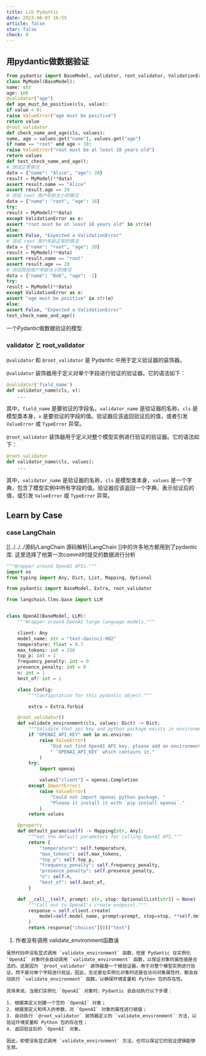 ```yaml
---
title: Lib Pydantic
date: 2023-06-07 16:55
article: false
star: false
check: 0
---
```


## 用pydantic做数据验证
```python
from pydantic import BaseModel, validator, root_validator, ValidationError
class MyModel(BaseModel):
name: str
age: int
@validator("age")
def age_must_be_positive(cls, value):
if value < 0:
raise ValueError("age must be positive")
return value
@root_validator
def check_name_and_age(cls, values):
name, age = values.get("name"), values.get("age")
if name == "root" and age < 18:
raise ValueError("root must be at least 18 years old")
return values
def test_check_name_and_age():
# 测试正常情况
data = {"name": "Alice", "age": 20}
result = MyModel(**data)
assert result.name == "Alice"
assert result.age == 20
# 测试 root 用户年龄太小的情况
data = {"name": "root", "age": 16}
try:
result = MyModel(**data)
except ValidationError as e:
assert "root must be at least 18 years old" in str(e)
else:
assert False, "Expected a ValidationError"
# 测试 root 用户年龄正常的情况
data = {"name": "root", "age": 20}
result = MyModel(**data)
assert result.name == "root"
assert result.age == 20
# 测试其他用户年龄太小的情况
data = {"name": "Bob", "age": -1}
try:
result = MyModel(**data)
except ValidationError as e:
assert "age must be positive" in str(e)
else:
assert False, "Expected a ValidationError"
test_check_name_and_age()
```

一个Pydantic做数据验证的模型

### validator と root_validator

`@validator` 和 `@root_validator` 是 Pydantic 中用于定义验证器的装饰器。

`@validator` 装饰器用于定义对单个字段进行验证的验证器。它的语法如下：

```python
@validator('field_name')
def validator_name(cls, v):
    ...
```

其中，`field_name` 是要验证的字段名，`validator_name` 是验证器的名称，`cls` 是模型类本身，`v` 是要验证的字段的值。验证器应该返回验证后的值，或者引发 `ValueError` 或 `TypeError` 异常。

`@root_validator` 装饰器用于定义对整个模型实例进行验证的验证器。它的语法如下：

```python
@root_validator
def validator_name(cls, values):
    ...
```

其中，`validator_name` 是验证器的名称，`cls` 是模型类本身，`values` 是一个字典，包含了模型实例中所有字段的值。验证器应该返回一个字典，表示验证后的值，或引发 `ValueError` 或 `TypeError` 异常。

## Learn by Case
### case LangChain
[[../../../源码/LangChain 源码解析|LangChain ]]中的许多地方都用到了pydantic库. 这里选择了他第一次commit时提交的数据进行分析

```python
"""Wrapper around OpenAI APIs."""
import os
from typing import Any, Dict, List, Mapping, Optional

from pydantic import BaseModel, Extra, root_validator

from langchain.llms.base import LLM


class OpenAI(BaseModel, LLM):
    """Wrapper around OpenAI large language models."""

    client: Any
    model_name: str = "text-davinci-002"
    temperature: float = 0.7
    max_tokens: int = 256
    top_p: int = 1
    frequency_penalty: int = 0
    presence_penalty: int = 0
    n: int = 1
    best_of: int = 1

    class Config:
        """Configuration for this pydantic object."""

        extra = Extra.forbid

    @root_validator()
    def validate_environment(cls, values: Dict) -> Dict:
        """Validate that api key and python package exists in environment."""
        if "OPENAI_API_KEY" not in os.environ:
            raise ValueError(
                "Did not find OpenAI API key, please add an environment variable"
                " `OPENAI_API_KEY` which contains it."
            )
        try:
            import openai

            values["client"] = openai.Completion
        except ImportError:
            raise ValueError(
                "Could not import openai python package. "
                "Please it install it with `pip install openai`."
            )
        return values

    @property
    def default_params(self) -> Mapping[str, Any]:
        """Get the default parameters for calling OpenAI API."""
        return {
            "temperature": self.temperature,
            "max_tokens": self.max_tokens,
            "top_p": self.top_p,
            "frequency_penalty": self.frequency_penalty,
            "presence_penalty": self.presence_penalty,
            "n": self.n,
            "best_of": self.best_of,
        }

    def __call__(self, prompt: str, stop: Optional[List[str]] = None) -> str:
        """Call out to OpenAI's create endpoint."""
        response = self.client.create(
            model=self.model_name, prompt=prompt, stop=stop, **self.default_params
        )
        return response["choices"][0]["text"]
```

1. 作者没有调用 validate_environment函数诶　
```ad-info ChatGPT
虽然代码中没有显式调用 `validate_environment` 函数，但是 Pydantic 在实例化 `OpenAI` 对象时会自动调用 `validate_environment` 函数，以保证对象的属性值是合法的。这是因为 `@root_validator` 装饰器是一个根验证器，用于对整个模型实例进行验证，而不是对单个字段进行验证。因此，无论是在实例化对象时还是在访问对象属性时，都会自动执行 `validate_environment` 函数，以确保环境变量和 Python 包的存在性。

具体来说，当我们实例化 `OpenAI` 对象时，Pydantic 会自动执行以下步骤：

1. 根据类定义创建一个空的 `OpenAI` 对象；
2. 根据类定义和传入的参数，对 `OpenAI` 对象的属性进行赋值；
3. 自动执行 `@root_validator` 装饰器定义的 `validate_environment` 方法，以验证环境变量和 Python 包的存在性；
4. 返回验证后的 `OpenAI` 对象。

因此，即使没有显式调用 `validate_environment` 方法，也可以保证它的验证逻辑能够生效。
```

